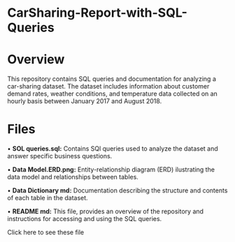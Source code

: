 # CarSharing-Report-with-SQL-Queries
# Overview
This repository contains SQL queries and documentation for analyzing a car-sharing dataset. The dataset includes information about customer demand rates, weather conditions, and temperature data collected on an hourly basis between January 2017 and August 2018.
# Files
• **SOL queries.sql:** Contains SQl queries used to analyze the dataset and answer specific business questions.

• **Data Model.ERD.png:** Entity-relationship diagram (ERD) ilustrating the data model and relationships between tables.

• **Data Dictionary md:** Documentation describing the structure and contents of each table in the dataset.

• **README md:** This file, provides an overview of the repository and instructions for accessing and using the SQL queries.

Click here to see these file
